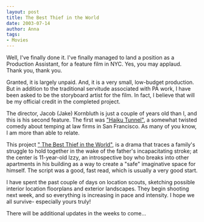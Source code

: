 ```yaml
---
layout: post
title: The Best Thief in the World
date: 2003-07-14
author: Anna
tags:
- Movies
---
```


Well, I've finally done it. I've finally managed to land a position as a Production Assistant, for a feature film in NYC. Yes, you may applaud. Thank you, thank you.

Granted, it is largely unpaid. And, it is a very small, low-budget production. But in addition to the traditional servitude associated with PA work, I have been asked to be the storyboard artist for the film. In fact, I believe that will be my official credit in the completed project. 

The director, Jacob (Jake) Kornbluth is just a couple of years old than I, and this is his second feature. The first was <a href="http://www.haikutunnel.com/">"Haiku Tunnel"</a>, a somewhat twisted comedy about temping at law firms in San Francisco. As many of you know, I am more than able to relate.

This project <a href="http://www.sundancechannel.com/scenes/index.php?ixContent=4063">" The Best Thief in the World"</a>, is a drama that traces a family's struggle to hold together in the wake of the father's incapacitating stroke; at the center is 11-year-old Izzy, an introspective boy who breaks into other apartments in his building as a way to create a "safe" imaginative space for himself. The script was a good, fast read, which is usually a very good start.

I have spent the past couple of days on location scouts, sketching possible interior location floorplans and exterior landscapes. They begin shooting next week, and so everything is increasing in pace and intensity. I hope we all survive- especially yours truly!

There will be additional updates in the weeks to come...